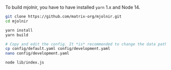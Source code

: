 To build mjolnir, you have to have installed `yarn` 1.x and Node 14.

```bash
git clone https://github.com/matrix-org/mjolnir.git
cd mjolnir

yarn install
yarn build

# Copy and edit the config. It *is* recommended to change the data path.
cp config/default.yaml config/development.yaml
nano config/development.yaml

node lib/index.js
```